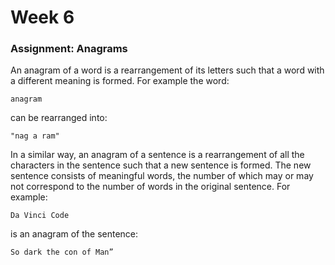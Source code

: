 # Week 6

### Assignment: Anagrams

An anagram of a word is a rearrangement of its letters such that a word with a different meaning is formed.
For example the word:
```code
anagram 
```
can be rearranged into:

```code
"nag a ram"
```
In a similar way, an anagram of a sentence is a rearrangement of all the characters in the sentence such that a new
sentence is formed. The new sentence consists of meaningful words, the number of which may or may not correspond to
the number of words in the original sentence.
For example:

```code
Da Vinci Code
```

is an anagram of the sentence:
```code
So dark the con of Man”
```

